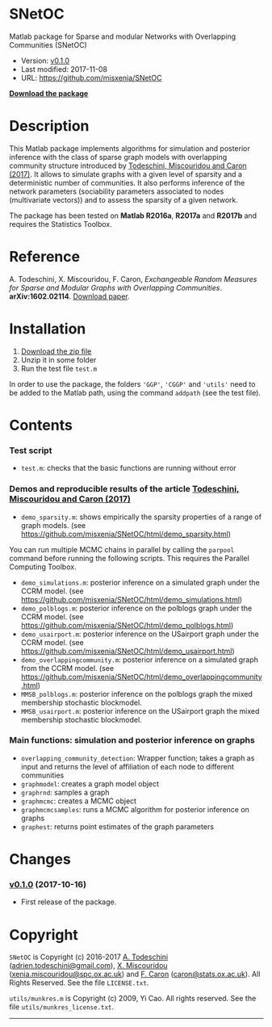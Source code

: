 # SNetOC

Matlab package for Sparse and modular Networks with Overlapping Communities (SNetOC)

- Version: [v0.1.0](https://github.com/misxenia/SNetOC/releases/tag/v0.1.0)
- Last modified: 2017-11-08
- URL: <https://github.com/misxenia/SNetOC>

[**Download the package**](https://github.com/misxenia/SNetOC/archive/master.zip)

# Description

This Matlab package implements algorithms for simulation and posterior inference 
with the class of sparse graph models with overlapping community structure introduced by 
[Todeschini, Miscouridou and Caron (2017)](https://arxiv.org/abs/1602.02114). 
It allows to simulate graphs with a given level of sparsity and a deterministic number of communities.
It also performs inference of the network parameters (sociability parameters associated to nodes (multivariate vectors)) 
and to assess the sparsity of a given network.

The package has been tested on **Matlab R2016a**, **R2017a** and **R2017b** and requires the Statistics Toolbox.

# Reference

A. Todeschini, X. Miscouridou, F. Caron, _Exchangeable Random Measures for Sparse and Modular Graphs with Overlapping Communities_. **arXiv:1602.02114**. [Download paper](https://arxiv.org/abs/1602.02114 ).

# Installation

1. [Download the zip file](https://github.com/misxenia/SNetOC/archive/master.zip)
2. Unzip it in some folder
3. Run the test file `test.m`

In order to use the package, the folders `'GGP'`, `'CGGP'` and `'utils'` need 
to be added to the Matlab path, using the command `addpath` (see the test file).

# Contents

### Test script

- `test.m`: checks that the basic functions are running without error

### Demos and reproducible results of the article [Todeschini, Miscouridou and Caron (2017)](https://arxiv.org/abs/1602.02114)

- `demo_sparsity.m`: shows empirically the sparsity properties of a range of graph models. (see <https://github.com/misxenia/SNetOC/html/demo_sparsity.html>)

You can run multiple MCMC chains in parallel by calling the `parpool` command 
before running the following scripts. This requires the Parallel Computing Toolbox.

- `demo_simulations.m`: posterior inference on a simulated graph under the CCRM model. (see <https://github.com/misxenia/SNetOC/html/demo_simulations.html>)
- `demo_polblogs.m`: posterior inference on the polblogs graph under the CCRM model. (see <https://github.com/misxenia/SNetOC/html/demo_polblogs.html>)
- `demo_usairport.m`: posterior inference on the USairport graph under the CCRM model. (see <https://github.com/misxenia/SNetOC/html/demo_usairport.html>)
- `demo_overlappingcommunity.m`: posterior inference on a simulated graph from the CCRM model. (see <https://github.com/misxenia/SNetOC/html/demo_overlappingcommunity.html>)
- `MMSB_polblogs.m`: posterior inference on the polblogs graph the mixed membership stochastic blockmodel.
- `MMSB_usairport.m`: posterior inference on the USairport graph the mixed membership stochastic blockmodel.

### Main functions: simulation and posterior inference on graphs

- `overlapping_community_detection`: Wrapper function; takes a graph as input and returns the level of affiliation of each node to different communities
- `graphmodel`: creates a graph model object
- `graphrnd`: samples a graph
- `graphmcmc`: creates a MCMC object
- `graphmcmcsamples`: runs a MCMC algorithm for posterior inference on graphs
- `graphest`: returns point estimates of the graph parameters

# Changes

### [v0.1.0](https://github.com/misxenia/SNetOC/releases/tag/v0.1.0) (2017-10-16)

- First release of the package.

# Copyright

`SNetOC` is Copyright (c) 2016-2017 [A. Todeschini](http://adrien.tspace.fr) (<adrien.todeschini@gmail.com>), [X. Miscouridou](http://www.stats.ox.ac.uk/~miscouri/) (<xenia.miscouridou@spc.ox.ac.uk>) and [F. Caron](http://www.stats.ox.ac.uk/~caron/) (<caron@stats.ox.ac.uk>).
All Rights Reserved.
See the file `LICENSE.txt`.

`utils/munkres.m` is Copyright (c) 2009, Yi Cao.
All rights reserved. 
See the file `utils/munkres_license.txt`.

---------------------------------------------------------------------------
